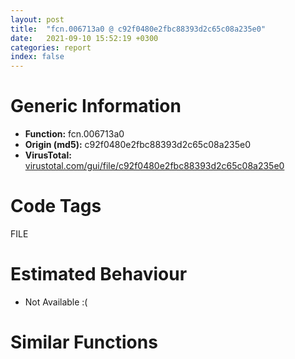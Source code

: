 ```yaml
---
layout: post
title:  "fcn.006713a0 @ c92f0480e2fbc88393d2c65c08a235e0"
date:   2021-09-10 15:52:19 +0300
categories: report
index: false
---
```


# Generic Information
- **Function:** fcn.006713a0
- **Origin (md5):** c92f0480e2fbc88393d2c65c08a235e0
- **VirusTotal:** [virustotal.com/gui/file/c92f0480e2fbc88393d2c65c08a235e0][virustotal_ref]

# Code Tags
<span class="tag" id="FILE">FILE</span>


# Estimated Behaviour
<ul><li class="bhv-desc" id="na">Not Available :(</li></ul>

# Similar Functions
<script type="text/javascript" src="https://www.gstatic.com/charts/loader.js"></script>
<script type="text/javascript">

    google.charts.load('current', {'packages':['corechart']});
    google.charts.setOnLoadCallback(drawChart);

    function drawChart() {
    var data = new google.visualization.DataTable();
        data.addColumn('number', 'X');
        data.addColumn('number', 'Y');
        data.addColumn({type: 'string', role: 'tooltip', 'p': {'html': true}});
        data.addColumn({'type': 'string', 'role': 'style'});
        
        data.addRows([
    [0, 0, '<b><a href="/report/fcn.006713a0@c92f0480e2fbc88393d2c65c08a235e0">fcn.006713a0</a><br>@c92f0480e2fbc88393d2c65c08a235e0</b><br>', 'point { fill-color: #e0440e; }'],

        ]);

    var options = {
        title: 'Similarity Plot',
        legend: 'none',
        colors: ['#dedbd9', '#e6693e', '#ec8f6e', '#f3b49f', '#f6c7b6'],
        tooltip: {isHtml: true, trigger: 'both'},
        explorer: {
        actions: ["dragToZoom", "rightClickToReset"],
        },
        chartArea: {
        width: '80%',
        height: '80%'
        },
        width: '100%',
        height: '100%'
    };

    var chart = new google.visualization.ScatterChart(document.getElementById('chart_div'));

    chart.draw(data, options);
    }
    
</script>


<div id="chart_div" style="width: 100%px; height: 100%;"></div>

# Disassembled Code
{% highlight nasm %}

push ebp
push edi
push esi
push ebx
sub esp, 0xfc
mov ebp, dword[esp+0x110]
cmp dword[ebp-0xd4], 6
lea ebx, [ebp-0xd8]
je off.b60
mov dword[esp+8], 0x76e
mov dword[esp+4], str.src_win_fs.c_
mov dword[esp], str.req__type__UV_FS
call fcn.006b2490
cmp dword[ebp-0x9c], 0x1d
ja case.0x6713ef.0
mov eax, dword[ebp-0x9c]
jmp dword[eax*4+0x7b5d44]
lea eax, [eax+eax+2]
mov dword[esp], eax
call fcn.0066b490
test eax, eax
mov edi, eax
je 0x6732d4
mov dword[esp+0xc], 0
mov dword[esp+8], esi
mov dword[esp+4], eax
mov dword[esp], ebx
call dword[0x83c118]
sub esp, 0x10
test eax, eax
je 0x6729d2
mov dword[esp+8], 8
mov dword[esp+4], 0x7b5e38
mov dword[esp], edi
call sub.msvcrt.dll_wcsncmp
test eax, eax
jne 0x672cd0
mov edx, 0x5c
lea eax, [edi+0xc]
mov word[edi+0xc], dx
lea edx, [esi-6]
lea ecx, [ebp-0x8c]
mov dword[esp], 0
call fcn.0066f8f0
mov dword[esp], edi
mov esi, eax
call fcn.0066b4a0
cmp esi, 0xffffffff
je 0x671646
mov dword[esp], ebx
call dword[sym.imp.KERNEL32.dll_CloseHandle]
or dword[ebp+0x14], 8
sub esp, 4
mov dword[ebp-0x90], 0
add esp, 0xfc
pop ebx
pop esi
pop edi
pop ebp
ret
mov eax, dword[ebp+0x1c]
cmp eax, 0xffffffff
je 0x6714f3
mov dword[esp], eax
call dword[sym.imp.msvcrt.dll__get_osfhandle]
mov dword[esp], eax
call dword[sym.imp.KERNEL32.dll_FlushFileBuffers]
sub esp, 4
test eax, eax
jne case.0x6713ef.26
call dword[sym.imp.KERNEL32.dll_GetLastError]
mov dword[ebp+0x18], eax
mov dword[esp], eax
call fcn.0066e3a0
mov dword[ebp-0x90], eax
add esp, 0xfc
pop ebx
pop esi
pop edi
pop ebp
ret
mov dword[ebp-0x90], 0xfffff00d
mov dword[ebp+0x18], 6
jmp 0x67149e
mov dword[esp+8], 0
mov eax, dword[ebp+0x1c]
mov dword[esp+4], eax
mov eax, dword[ebp+0x24]
mov dword[esp], eax
call dword[sym.imp.KERNEL32.dll_CreateHardLinkW]
sub esp, 0xc
test eax, eax
jne case.0x6713ef.26
jmp 0x6714d1
mov dword[esp+0x18], 0
mov dword[esp+0x14], 0x2200000
mov dword[esp+0x10], 3
mov dword[esp+0xc], 0
mov dword[esp+8], 0
mov dword[esp+4], 0
mov eax, dword[ebp+0x1c]
mov dword[esp], eax
call dword[sym.imp.KERNEL32.dll_CreateFileW]
sub esp, 0x1c
cmp eax, 0xffffffff
mov ebx, eax
je 0x6714d1
lea edx, [ebp-0x8c]
xor ecx, ecx
call fcn.0066fa10
test eax, eax
jne 0x6725f5
or dword[ebp+0x14], 8
mov dword[ebp-0x90], 0
mov dword[esp], ebx
call dword[sym.imp.KERNEL32.dll_CloseHandle]
sub esp, 4
jmp 0x67149e
mov ebx, dword[0x83c118]
test ebx, ebx
je 0x672620
mov dword[esp+0x18], 0
mov dword[esp+0x14], 0x2000080
mov dword[esp+0x10], 3
mov dword[esp+0xc], 0
mov dword[esp+8], 0
mov dword[esp+4], 0
mov eax, dword[ebp+0x1c]
mov dword[esp], eax
call dword[sym.imp.KERNEL32.dll_CreateFileW]
sub esp, 0x1c
cmp eax, 0xffffffff
mov ebx, eax
je 0x6714d1
mov dword[esp+0xc], 0
mov dword[esp+8], 0
mov dword[esp+4], 0
mov dword[esp], eax
call dword[0x83c118]
sub esp, 0x10
test eax, eax
mov esi, eax
jne 0x6713f6
mov dword[esp], ebx
call dword[sym.imp.KERNEL32.dll_CloseHandle]
sub esp, 4
jmp 0x6714d1
mov dword[esp], ebx
call fcn.006708f0
jmp 0x67149e
mov dword[esp], ebx
call fcn.00670e00
jmp 0x67149e
mov dword[esp], ebx
call fcn.006708a0
jmp 0x67149e
mov dword[esp+8], 1
mov eax, dword[ebp+0x24]
mov dword[esp+4], eax
mov eax, dword[ebp+0x1c]
mov dword[esp], eax
call dword[sym.imp.KERNEL32.dll_MoveFileExW]
sub esp, 0xc
test eax, eax
jne case.0x6713ef.26
jmp 0x6714d1
mov dword[esp], ebx
call fcn.00670b40
jmp 0x67149e
mov dword[esp], ebx
call fcn.00670af0
jmp 0x67149e
mov eax, dword[ebp+0x1c]
cmp eax, 0xffffffff
je 0x6714f3
lea ebx, [esp+0x88]
lea edi, [esp+0x70]
mov dword[esp], eax
call dword[sym.imp.msvcrt.dll__get_osfhandle]
mov dword[esp+0x10], 4
mov esi, eax
mov dword[esp+0xc], 0x28
mov dword[esp+8], ebx
mov dword[esp+4], edi
mov dword[esp], eax
call dword[0x83c134]
sub esp, 0x14
test eax, eax
jns 0x67294c
mov dword[esp], eax
call dword[0x83c120]
sub esp, 4
mov dword[ebp+0x18], eax
mov dword[esp], eax
call fcn.0066e3a0
mov dword[ebp-0x90], eax
jmp 0x67149e
mov eax, dword[ebp+0x20]
mov dword[esp+4], eax
mov eax, dword[ebp+0x1c]
mov dword[esp], eax
call dword[sym.imp.msvcrt.dll__wchmod]
cmp eax, 0xffffffff
mov dword[ebp-0x90], eax
jne 0x67149e
call dword[sym.imp.msvcrt.dll___doserrno]
mov eax, dword[eax]
mov dword[ebp+0x18], eax
mov dword[esp], eax
call fcn.0066e3a0
mov dword[ebp-0x90], eax
jmp 0x67149e
mov eax, dword[ebp+0x1c]
mov dword[esp], eax
call dword[sym.imp.KERNEL32.dll_GetFileAttributesW]
sub esp, 4
cmp eax, 0xffffffff
je 0x6714d1
test byte[ebp+0x20], 2
je case.0x6713ef.26
and eax, 0x11
cmp eax, 1
jne case.0x6713ef.26
mov dword[ebp+0x18], 0xfffff030
mov dword[esp], 0xfffff030
call fcn.0066e3a0
mov dword[ebp-0x90], eax
jmp 0x67149e
mov eax, dword[ebp+0x1c]
cmp eax, 0xffffffff
je 0x6714f3
mov dword[esp], eax
call dword[sym.imp.msvcrt.dll__get_osfhandle]
cmp eax, 0xffffffff
je 0x6726e0
fld qword[ebp+0x28]
fld dword[0x7b5e64]
fmul qword[ebp+0x20]
fld dword[0x7b5e68]
fxch st(1)
fucomi st(1)
jae 0x672814
fstp st(1)
fnstcw word[esp+0x5e]
movzx edx, word[esp+0x5e]
mov dh, 0xc
mov word[esp+0x5c], dx
fldcw word[esp+0x5c]
fistp qword[esp+0x50]
fldcw word[esp+0x5e]
mov ecx, dword[esp+0x50]
mov ebx, dword[esp+0x54]
fmul dword[0x7b5e64]
add ecx, 0xd53e8000
adc ebx, 0x19db1de
mov dword[esp+0x70], ecx
mov dword[esp+0x74], ebx
fld dword[0x7b5e68]
fxch st(1)
fucomi st(1)
jae 0x672847
fstp st(1)
fldcw word[esp+0x5c]
fistp qword[esp+0x50]
fldcw word[esp+0x5e]
mov ecx, dword[esp+0x50]
mov ebx, dword[esp+0x54]
lea edx, [esp+0x88]
add ecx, 0xd53e8000
mov dword[esp+4], 0
adc ebx, 0x19db1de
mov dword[esp+0x88], ecx
mov dword[esp], eax
mov dword[esp+0xc], edx
lea edx, [esp+0x70]
mov dword[esp+0x8c], ebx
mov dword[esp+8], edx
call dword[sym.imp.KERNEL32.dll_SetFileTime]
sub esp, 0x10
test eax, eax
jne case.0x6713ef.26
jmp 0x6714d1
mov dword[esp+0x18], 0
mov dword[esp+0x14], 0x2000000
mov dword[esp+0x10], 3
mov dword[esp+0xc], 0
mov dword[esp+8], 7
mov dword[esp+4], 0x100
mov eax, dword[ebp+0x1c]
mov dword[esp], eax
call dword[sym.imp.KERNEL32.dll_CreateFileW]
sub esp, 0x1c
cmp eax, 0xffffffff
mov ebx, eax
je 0x6714d1
fld qword[ebp+0x28]
fld dword[0x7b5e64]
fmul qword[ebp+0x20]
fld dword[0x7b5e68]
fxch st(1)
fucomi st(1)
jae 0x672683
fstp st(1)
fnstcw word[esp+0x5e]
movzx eax, word[esp+0x5e]
mov ah, 0xc
mov word[esp+0x5c], ax
fldcw word[esp+0x5c]
fistp qword[esp+0x50]
fldcw word[esp+0x5e]
mov eax, dword[esp+0x50]
mov edx, dword[esp+0x54]
fmul dword[0x7b5e64]
add eax, 0xd53e8000
adc edx, 0x19db1de
mov dword[esp+0x70], eax
mov dword[esp+0x74], edx
fld dword[0x7b5e68]
fxch st(1)
fucomi st(1)
jae 0x672660
fstp st(1)
fldcw word[esp+0x5c]
fistp qword[esp+0x50]
fldcw word[esp+0x5e]
mov eax, dword[esp+0x50]
mov edx, dword[esp+0x54]
add eax, 0xd53e8000
mov dword[esp+4], 0
mov dword[esp+0x88], eax
lea eax, [esp+0x88]
adc edx, 0x19db1de
mov dword[esp+0x8c], edx
mov dword[esp], ebx
mov dword[esp+0xc], eax
lea eax, [esp+0x70]
mov dword[esp+8], eax
call dword[sym.imp.KERNEL32.dll_SetFileTime]
sub esp, 0x10
test eax, eax
je 0x6725f5
mov dword[esp], ebx
call dword[sym.imp.KERNEL32.dll_CloseHandle]
mov dword[ebp-0x90], 0
sub esp, 4
jmp 0x67149e
mov eax, dword[ebp+0x1c]
cmp eax, 0xffffffff
je 0x6714f3
mov dword[esp], eax
call dword[sym.imp.msvcrt.dll__get_osfhandle]
lea edx, [esp+0x70]
mov ecx, dword[ebp+0x38]
mov ebx, dword[ebp+0x3c]
mov dword[esp+0x10], 0x14
mov dword[esp+0xc], 8
mov dword[esp+8], edx
lea edx, [esp+0x88]
mov dword[esp], eax
mov dword[esp+0x70], ecx
mov dword[esp+0x74], ebx
mov dword[esp+4], edx
call dword[0x83c0fc]
sub esp, 0x14
test eax, eax
js 0x67172e
jmp case.0x6713ef.26
mov eax, dword[ebp+0x1c]
cmp eax, 0xffffffff
je 0x6714f3
mov dword[esp], eax
call dword[sym.imp.msvcrt.dll__get_osfhandle]
cmp eax, 0xffffffff
mov ebx, eax
je 0x6726e0
lea eax, [ebp-0x80]
lea esi, [esp+0x68]
mov dword[esp+0x10], 0x12
mov dword[esp+0xc], 0x68
mov dword[esp], ebx
mov dword[esp+0x2c], eax
lea eax, [esp+0x88]
mov dword[esp+4], esi
mov dword[esp+8], eax
call dword[0x83c134]
mov edx, eax
sub esp, 0x14
shr edx, 0x1e
cmp edx, 3
je 0x6731c3
lea eax, [esp+0x70]
mov dword[esp+0x10], 1
mov dword[esp+0xc], 0x18
mov dword[esp+4], esi
mov dword[esp], ebx
mov dword[esp+8], eax
call dword[0x83c128]
sub esp, 0x14
cmp dword[esp+0x68], 0xc0000002
je 0x6728d6
mov edx, eax
shr edx, 0x1e
cmp edx, 3
je 0x6731c3
mov eax, dword[esp+0x78]
mov dword[ebp-0x7c], 0
mov dword[ebp-0x80], eax
mov ecx, dword[esp+0xa8]
mov dword[ebp-0x78], 0
mov dword[ebp-0x74], 0
test ch, 4
jne 0x672920
test cl, 0x10
je 0x6729a4
mov dword[ebp-0x78], 0x4000
mov dword[ebp-0x74], 0
mov eax, 0x4000
mov dword[ebp-0x48], 0
mov dword[ebp-0x44], 0
xor edx, edx
and ecx, 1
je 0x672898
or eax, 0x124
mov dword[ebp-0x74], edx
mov dword[ebp-0x78], eax
mov esi, dword[esp+0x90]
mov edi, dword[esp+0x94]
mov ebx, 0x989680
mov dword[esp+8], 0x989680
mov dword[esp+0xc], 0
add esi, 0x2ac18000
adc edi, 0xfe624e21
mov dword[esp], esi
mov dword[esp+4], edi
call fcn.006ad2e0
mov dword[ebp-0x20], eax
mov edi, dword[esp+0xa4]
imul ebx
sub esi, eax
imul esi, esi, 0x64
mov dword[ebp-0x1c], esi
mov esi, dword[esp+0xa0]
mov dword[esp+8], 0x989680
mov dword[esp+0xc], 0
add esi, 0x2ac18000
adc edi, 0xfe624e21
mov dword[esp], esi
mov dword[esp+4], edi
call fcn.006ad2e0
mov dword[ebp-0x10], eax
mov edi, dword[esp+0x9c]
imul ebx
sub esi, eax
imul esi, esi, 0x64
mov dword[ebp-0xc], esi
mov esi, dword[esp+0x98]
mov dword[esp+8], 0x989680
mov dword[esp+0xc], 0
add esi, 0x2ac18000
adc edi, 0xfe624e21
mov dword[esp], esi
mov dword[esp+4], edi
call fcn.006ad2e0
mov dword[ebp-0x18], eax
mov edi, dword[esp+0x8c]
imul ebx
sub esi, eax
imul esi, esi, 0x64
mov dword[ebp-0x14], esi
mov esi, dword[esp+0x88]
mov dword[esp+8], 0x989680
mov dword[esp+0xc], 0
add esi, 0x2ac18000
adc edi, 0xfe624e21
mov dword[esp], esi
mov dword[esp+4], edi
call fcn.006ad2e0
mov dword[ebp-8], eax
imul ebx
mov edx, dword[esp+0xcc]
sub esi, eax
mov eax, dword[esp+0xc8]
mov dword[ebp-0x4c], edx
mov edx, dword[esp+0xb4]
imul esi, esi, 0x64
mov dword[ebp-0x50], eax
mov eax, dword[esp+0xb0]
mov dword[ebp-4], esi
shrd eax, edx, 9
sar edx, 9
mov dword[ebp-0x38], eax
mov eax, dword[esp+0xc0]
mov dword[ebp-0x34], edx
mov dword[ebp-0x70], eax
lea eax, [ebp-0x80]
mov dword[ebp-0x6c], 0
mov dword[ebp-0x40], 0x800
mov dword[ebp-0x3c], 0
mov dword[ebp-0x30], 0
mov dword[ebp-0x2c], 0
mov dword[ebp-0x60], 0
mov dword[ebp-0x5c], 0
mov dword[ebp-0x68], 0
mov dword[ebp-0x64], 0
mov dword[ebp-0x58], 0
mov dword[ebp-0x54], 0
mov dword[ebp-0x28], 0
mov dword[ebp-0x24], 0
mov dword[ebp-0x8c], eax
mov dword[ebp-0x90], 0
jmp 0x67149e
mov dword[esp], ebx
call fcn.006700c0
jmp 0x67149e
mov ebx, dword[ebp+0x1c]
mov dword[esp], ebx
call sub.msvcrt.dll_wcslen
cmp eax, 1
jbe 0x671d7a
add eax, 0x7ffffffe
cmp word[ebx+eax*2], 0x3a
lea edx, [eax+eax]
je 0x671d7a
lea edx, [ebx+edx+2]
movzx eax, word[edx]
cmp ax, 0x5c
je 0x6726fe
cmp ax, 0x2f
je 0x6726fe
mov dword[esp+0x18], 0
mov dword[esp+0x14], 0x2000000
mov dword[esp+0x10], 3
mov dword[esp+0xc], 0
mov dword[esp+8], 7
mov dword[esp+4], 0x80
mov eax, dword[ebp+0x1c]
mov dword[esp], eax
call dword[sym.imp.KERNEL32.dll_CreateFileW]
sub esp, 0x1c
cmp eax, 0xffffffff
mov ebx, eax
je 0x6714d1
lea eax, [ebp-0x80]
lea esi, [esp+0x68]
mov dword[esp+0x10], 0x12
mov dword[esp+0xc], 0x68
mov dword[esp], ebx
mov dword[esp+0x2c], eax
lea eax, [esp+0x88]
mov dword[esp+4], esi
mov dword[esp+8], eax
call dword[0x83c134]
mov edx, eax
sub esp, 0x14
shr edx, 0x1e
cmp edx, 3
je 0x672db6
lea eax, [esp+0x70]
mov dword[esp+0x10], 1
mov dword[esp+0xc], 0x18
mov dword[esp+4], esi
mov dword[esp], ebx
mov dword[esp+8], eax
call dword[0x83c128]
sub esp, 0x14
cmp dword[esp+0x68], 0xc0000002
je 0x672712
mov edx, eax
shr edx, 0x1e
cmp edx, 3
je 0x672db6
mov eax, dword[esp+0x78]
mov dword[ebp-0x7c], 0
mov dword[ebp-0x80], eax
mov ecx, dword[esp+0xa8]
mov dword[ebp-0x78], 0
mov dword[ebp-0x74], 0
test ch, 4
jne 0x672766
test cl, 0x10
je 0x67286a
mov dword[ebp-0x78], 0x4000
mov dword[ebp-0x74], 0
mov eax, 0x4000
mov dword[ebp-0x48], 0
mov dword[ebp-0x44], 0
xor edx, edx
and ecx, 1
je 0x6726c0
or eax, 0x124
mov dword[ebp-0x74], edx
mov dword[ebp-0x78], eax
mov esi, dword[esp+0x90]
mov edi, dword[esp+0x94]
mov dword[esp+8], 0x989680
mov dword[esp+0xc], 0
add esi, 0x2ac18000
adc edi, 0xfe624e21
mov dword[esp], esi
mov dword[esp+4], edi
call fcn.006ad2e0
mov ecx, 0x989680
mov dword[ebp-0x20], eax
mov edi, dword[esp+0xa4]
imul ecx
sub esi, eax
imul esi, esi, 0x64
mov dword[ebp-0x1c], esi
mov esi, dword[esp+0xa0]
mov dword[esp+8], 0x989680
mov dword[esp+0xc], 0
add esi, 0x2ac18000
adc edi, 0xfe624e21
mov dword[esp], esi
mov dword[esp+4], edi
call fcn.006ad2e0
mov ecx, 0x989680
mov dword[ebp-0x10], eax
mov edi, dword[esp+0x9c]
imul ecx
sub esi, eax
imul esi, esi, 0x64
mov dword[ebp-0xc], esi
mov esi, dword[esp+0x98]
mov dword[esp+8], 0x989680
mov dword[esp+0xc], 0
add esi, 0x2ac18000
adc edi, 0xfe624e21
mov dword[esp], esi
mov dword[esp+4], edi
call fcn.006ad2e0
mov ecx, 0x989680
mov dword[ebp-0x18], eax
mov edi, dword[esp+0x8c]
imul ecx
sub esi, eax
imul esi, esi, 0x64
mov dword[ebp-0x14], esi
mov esi, dword[esp+0x88]
mov dword[esp+8], 0x989680
mov dword[esp+0xc], 0
add esi, 0x2ac18000
adc edi, 0xfe624e21
mov dword[esp], esi
mov dword[esp+4], edi
call fcn.006ad2e0
mov ecx, 0x989680
mov dword[ebp-8], eax
imul ecx
mov edx, dword[esp+0xcc]
sub esi, eax
mov eax, dword[esp+0xc8]
mov dword[ebp-0x4c], edx
mov edx, dword[esp+0xb4]
imul esi, esi, 0x64
mov dword[ebp-0x50], eax
mov eax, dword[esp+0xb0]
mov dword[ebp-4], esi
shrd eax, edx, 9
sar edx, 9
mov dword[ebp-0x38], eax
mov eax, dword[esp+0xc0]
mov dword[ebp-0x34], edx
mov dword[ebp-0x70], eax
lea eax, [ebp-0x80]
mov dword[ebp-0x6c], 0
mov dword[ebp-0x40], 0x800
mov dword[ebp-0x3c], 0
mov dword[ebp-0x30], 0
mov dword[ebp-0x2c], 0
mov dword[ebp-0x60], 0
mov dword[ebp-0x5c], 0
mov dword[ebp-0x68], 0
mov dword[ebp-0x64], 0
mov dword[ebp-0x58], 0
mov dword[ebp-0x54], 0
mov dword[ebp-0x28], 0
mov dword[ebp-0x24], 0
mov dword[ebp-0x8c], eax
mov dword[ebp-0x90], 0
mov dword[esp], ebx
call dword[sym.imp.KERNEL32.dll_CloseHandle]
sub esp, 4
jmp 0x67149e
mov eax, dword[ebp+0x1c]
mov ebx, dword[ebp+0x40]
mov edx, dword[ebp+0x38]
mov edi, dword[ebp+0x3c]
mov dword[esp+0x2c], eax
mov eax, dword[ebp+0x2c]
cmp ebx, 0x10000
mov dword[esp+0x34], edx
mov dword[esp+0x30], eax
mov eax, 0x10000
cmovbe eax, ebx
mov dword[esp], eax
mov dword[esp+0x38], eax
call fcn.0066b490
test eax, eax
mov esi, eax
mov edx, dword[esp+0x34]
je 0x673319
mov eax, edi
and eax, edx
cmp eax, 0xffffffff
je 0x672103
mov eax, dword[esp+0x2c]
mov dword[esp+0xc], 0
mov dword[esp+4], edx
mov dword[esp+8], edi
mov dword[esp], eax
call sub.msvcrt.dll__lseeki64
and eax, edx
cmp eax, 0xffffffff
je 0x672647
test ebx, ebx
je 0x673175
mov dword[esp+0x110], ebp
xor edi, edi
mov ebp, dword[esp+0x38]
jmp 0x67214f
cmp eax, 0xffffffff
je 0x672640
sub ebx, eax
mov dword[esp+8], eax
mov eax, dword[esp+0x30]
mov dword[esp+4], esi
mov dword[esp], eax
call dword[sym.imp.msvcrt.dll__write_1]
cmp eax, 0xffffffff
je 0x672640
add edi, eax
test ebx, ebx
je 0x67216f
cmp ebp, ebx
mov eax, ebx
mov dword[esp+4], esi
cmovbe eax, ebp
mov dword[esp+8], eax
mov eax, dword[esp+0x2c]
mov dword[esp], eax
call dword[sym.imp.msvcrt.dll__read]
test eax, eax
jne 0x672120
mov ebp, dword[esp+0x110]
mov dword[esp], esi
call fcn.0066b4a0
cmp edi, 0xffffffff
mov dword[ebp-0x90], edi
jne 0x67149e
jmp 0x671772
mov dword[esp], ebx
call fcn.00670670
jmp 0x67149e
mov eax, dword[ebp+0x28]
and eax, 1
mov dword[esp+8], eax
mov eax, dword[ebp+0x24]
mov dword[esp+4], eax
mov eax, dword[ebp+0x1c]
mov dword[esp], eax
call dword[sym.imp.KERNEL32.dll_CopyFileW]
sub esp, 0xc
test eax, eax
jne case.0x6713ef.26
jmp 0x6714d1
mov dword[esp], ebx
call fcn.006703b0
jmp 0x67149e
mov ebx, dword[ebp+0x1c]
mov dword[esp], ebx
call sub.msvcrt.dll_wcslen
cmp eax, 1
jbe 0x67221a
add eax, 0x7ffffffe
cmp word[ebx+eax*2], 0x3a
lea edx, [eax+eax]
je 0x67221a
lea edx, [ebx+edx+2]
movzx eax, word[edx]
cmp ax, 0x5c
je 0x672708
cmp ax, 0x2f
je 0x672708
mov dword[esp+0x18], 0
mov dword[esp+0x14], 0x2200000
mov dword[esp+0x10], 3
mov dword[esp+0xc], 0
mov dword[esp+8], 7
mov dword[esp+4], 0x80
mov eax, dword[ebp+0x1c]
mov esi, dword[sym.imp.KERNEL32.dll_CreateFileW]
mov dword[esp], eax
call esi
sub esp, 0x1c
cmp eax, 0xffffffff
mov dword[esp+0x2c], eax
je 0x6714d1
lea eax, [ebp-0x80]
lea ebx, [esp+0x88]
lea edi, [esp+0x68]
mov dword[esp+0x10], 0x12
mov dword[esp+0xc], 0x68
mov dword[esp+0x30], eax
mov eax, dword[esp+0x2c]
mov dword[esp+8], ebx
mov dword[esp+4], edi
mov dword[esp], eax
call dword[0x83c134]
mov edx, eax
sub esp, 0x14
shr edx, 0x1e
cmp edx, 3
je 0x672ddd
lea eax, [esp+0x70]
mov dword[esp+0x10], 1
mov dword[esp+0xc], 0x18
mov dword[esp+4], edi
mov dword[esp+8], eax
mov eax, dword[esp+0x2c]
mov dword[esp], eax
call dword[0x83c128]
sub esp, 0x14
cmp dword[esp+0x68], 0xc0000002
je 0x672725
mov edx, eax
shr edx, 0x1e
cmp edx, 3
je 0x672ddd
mov eax, dword[esp+0x78]
mov dword[ebp-0x7c], 0
mov dword[ebp-0x80], eax
mov ecx, dword[esp+0xa8]
mov dword[ebp-0x78], 0
mov dword[ebp-0x74], 0
test ch, 4
jne 0x672738
test cl, 0x10
je 0x6728a8
mov dword[ebp-0x78], 0x4000
mov dword[ebp-0x74], 0
mov eax, 0x4000
mov dword[ebp-0x48], 0
mov dword[ebp-0x44], 0
xor edx, edx
and ecx, 1
je 0x6726d0
or eax, 0x124
mov dword[ebp-0x74], edx
mov dword[ebp-0x78], eax
mov esi, dword[esp+0x90]
mov edi, dword[esp+0x94]
mov ebx, 0x989680
mov dword[esp+8], 0x989680
mov dword[esp+0xc], 0
add esi, 0x2ac18000
adc edi, 0xfe624e21
mov dword[esp], esi
mov dword[esp+4], edi
call fcn.006ad2e0
mov dword[ebp-0x20], eax
mov edi, dword[esp+0xa4]
imul ebx
sub esi, eax
imul esi, esi, 0x64
mov dword[ebp-0x1c], esi
mov esi, dword[esp+0xa0]
mov dword[esp+8], 0x989680
mov dword[esp+0xc], 0
add esi, 0x2ac18000
adc edi, 0xfe624e21
mov dword[esp], esi
mov dword[esp+4], edi
call fcn.006ad2e0
mov dword[ebp-0x10], eax
mov edi, dword[esp+0x9c]
imul ebx
sub esi, eax
imul esi, esi, 0x64
mov dword[ebp-0xc], esi
mov esi, dword[esp+0x98]
mov dword[esp+8], 0x989680
mov dword[esp+0xc], 0
add esi, 0x2ac18000
adc edi, 0xfe624e21
mov dword[esp], esi
mov dword[esp+4], edi
call fcn.006ad2e0
mov dword[ebp-0x18], eax
mov edi, dword[esp+0x8c]
imul ebx
sub esi, eax
imul esi, esi, 0x64
mov dword[ebp-0x14], esi
mov esi, dword[esp+0x88]
mov dword[esp+8], 0x989680
mov dword[esp+0xc], 0
add esi, 0x2ac18000
adc edi, 0xfe624e21
mov dword[esp], esi
mov dword[esp+4], edi
call fcn.006ad2e0
mov dword[ebp-8], eax
imul ebx
mov edx, dword[esp+0xcc]
sub esi, eax
mov eax, dword[esp+0xc8]
mov dword[ebp-0x4c], edx
mov edx, dword[esp+0xb4]
imul esi, esi, 0x64
mov dword[ebp-0x50], eax
mov eax, dword[esp+0xb0]
mov dword[ebp-4], esi
shrd eax, edx, 9
sar edx, 9
mov dword[ebp-0x38], eax
mov eax, dword[esp+0xc0]
mov dword[ebp-0x34], edx
mov dword[ebp-0x70], eax
lea eax, [ebp-0x80]
mov dword[ebp-0x6c], 0
mov dword[ebp-0x40], 0x800
mov dword[ebp-0x3c], 0
mov dword[ebp-0x8c], eax
mov eax, dword[esp+0x2c]
mov dword[ebp-0x30], 0
mov dword[ebp-0x2c], 0
mov dword[ebp-0x60], 0
mov dword[ebp-0x5c], 0
mov dword[ebp-0x68], 0
mov dword[ebp-0x64], 0
mov dword[ebp-0x58], 0
mov dword[ebp-0x54], 0
mov dword[ebp-0x28], 0
mov dword[ebp-0x24], 0
mov dword[ebp-0x90], 0
mov dword[esp], eax
call dword[sym.imp.KERNEL32.dll_CloseHandle]
sub esp, 4
jmp 0x67149e
mov dword[esp], ebx
call fcn.00670420
jmp 0x67149e
mov ebx, dword[ebp+0x28]
mov ecx, dword[ebp+0x24]
mov esi, dword[ebp+0x1c]
test bl, 2
mov dword[esp+0x2c], ecx
jne 0x672796
mov eax, dword[0x83c0f0]
test eax, eax
je 0x672620
mov edi, dword[sym.imp.KERNEL32.dll_GetLastError]
jmp 0x6725a9
call edi
cmp eax, 0x57
jne 0x6727f5
and ebx, 2
je 0x67280d
mov ebx, dword[ebp+0x28]
mov dword[0x748d04], 0
mov esi, dword[ebp+0x1c]
mov ecx, dword[ebp+0x24]
test bl, 2
jne 0x672792
mov eax, dword[0x83c0f0]
test eax, eax
je 0x672620
and ebx, 1
mov edx, 1
jne 0x6725bb
mov ebx, dword[0x748d04]
mov edx, ebx
mov dword[esp+8], edx
mov dword[esp+4], esi
mov dword[esp], ecx
call eax
sub esp, 0xc
test al, al
je 0x672570
jmp case.0x6713ef.26
mov dword[esp+8], 0x790
mov dword[esp+4], str.src_win_fs.c_
mov dword[esp], str.__bad_uv_fs_type_
call fcn.006b2490
jmp 0x67149e
call dword[sym.imp.KERNEL32.dll_GetLastError]
mov dword[ebp+0x18], eax
mov dword[esp], eax
call fcn.0066e3a0
mov dword[ebp-0x90], eax
mov dword[esp], ebx
call dword[sym.imp.KERNEL32.dll_CloseHandle]
sub esp, 4
jmp 0x67149e
mov dword[ebp-0x90], 0xfffff02a
mov dword[ebp+0x18], 0x32
jmp 0x67149e
mov ebp, dword[esp+0x110]
mov dword[esp], esi
call fcn.0066b4a0
mov dword[ebp-0x90], 0xffffffff
jmp 0x671772
fsubrp st(1)
fldcw word[esp+0x5c]
fistp qword[esp+0x50]
fldcw word[esp+0x5e]
mov edx, dword[esp+0x54]
mov eax, dword[esp+0x50]
lea ecx, [edx-0x80000000]
mov edx, ecx
jmp 0x67199b
fnstcw word[esp+0x5e]
movzx eax, word[esp+0x5e]
fsubrp st(1)
mov ah, 0xc
mov word[esp+0x5c], ax
fldcw word[esp+0x5c]
fistp qword[esp+0x50]
fldcw word[esp+0x5e]
mov edx, dword[esp+0x54]
mov eax, dword[esp+0x50]
lea ecx, [edx-0x80000000]
mov edx, ecx
jmp 0x67195c
or eax, 0x1b6
mov dword[ebp-0x74], edx
mov dword[ebp-0x78], eax
jmp 0x671eb8
or eax, 0x1b6
mov dword[ebp-0x74], edx
mov dword[ebp-0x78], eax
jmp 0x672364
mov dword[ebp+0x18], 6
mov dword[esp], 6
call fcn.0066e3a0
mov dword[ebp-0x90], eax
jmp 0x67149e
xor eax, eax
mov word[edx], ax
jmp 0x671d7a
xor esi, esi
mov word[edx], si
jmp 0x67221a
mov dword[ebp-0x80], 0
mov dword[ebp-0x7c], 0
jmp 0x671e5a
mov dword[ebp-0x80], 0
mov dword[ebp-0x7c], 0
jmp 0x672306
mov eax, dword[esp+0x2c]
lea ecx, [ebp-0x48]
xor edx, edx
call fcn.0066fa10
test eax, eax
mov eax, dword[ebp-0x78]
jne 0x6728e9
or ah, 0xa0
mov edx, dword[ebp-0x74]
mov ecx, dword[esp+0xa8]
mov dword[ebp-0x78], eax
jmp 0x672350
lea ecx, [ebp-0x48]
xor edx, edx
mov eax, ebx
call fcn.0066fa10
test eax, eax
mov eax, dword[ebp-0x78]
jne 0x672902
or ah, 0xa0
mov edx, dword[ebp-0x74]
mov ecx, dword[esp+0xa8]
mov dword[ebp-0x78], eax
jmp 0x671ea4
mov dword[esp+0x2c], ecx
mov dword[esp], esi
call sub.msvcrt.dll_wcslen
mov dword[esp+8], 4
mov dword[esp+4], str.____?___
mov ebx, eax
mov dword[esp], esi
call sub.msvcrt.dll_wcsncmp
test eax, eax
je 0x6729ef
cmp ebx, 2
jle 0x6727df
movzx eax, word[esi]
and eax, 0xffffffdf
sub eax, 0x41
cmp ax, 0x19
ja 0x6727df
cmp word[esi+2], 0x3a
je 0x673221
mov dword[ebp-0x90], 0xfffff019
mov dword[ebp+0x18], 0x32
jmp 0x67149e
mov edx, eax
mov dword[ebp+0x18], eax
mov dword[esp], edx
call fcn.0066e3a0
mov dword[ebp-0x90], eax
jmp 0x67149e
mov edx, 0x57
jmp 0x6727f7
fnstcw word[esp+0x5e]
movzx edx, word[esp+0x5e]
fsubrp st(1)
mov dh, 0xc
mov word[esp+0x5c], dx
fldcw word[esp+0x5c]
fistp qword[esp+0x50]
fldcw word[esp+0x5e]
mov ebx, dword[esp+0x54]
mov ecx, dword[esp+0x50]
lea edx, [ebx-0x80000000]
mov ebx, edx
jmp 0x671840
fsubrp st(1)
fldcw word[esp+0x5c]
fistp qword[esp+0x50]
fldcw word[esp+0x5e]
mov ebx, dword[esp+0x54]
mov ecx, dword[esp+0x50]
lea edx, [ebx-0x80000000]
mov ebx, edx
jmp 0x671880
mov eax, dword[esp+0xb8]
mov edx, dword[esp+0xbc]
mov dword[ebp-0x78], 0x8000
mov dword[ebp-0x74], 0
mov dword[ebp-0x48], eax
mov dword[ebp-0x44], edx
mov eax, 0x8000
xor edx, edx
jmp 0x671ea4
or eax, 0x1b6
mov dword[ebp-0x74], edx
mov dword[ebp-0x78], eax
jmp 0x671b74
mov eax, dword[esp+0xb8]
mov edx, dword[esp+0xbc]
mov dword[ebp-0x78], 0x8000
mov dword[ebp-0x74], 0
mov dword[ebp-0x48], eax
mov dword[ebp-0x44], edx
mov eax, 0x8000
xor edx, edx
jmp 0x672350
mov dword[ebp-0x80], 0
mov dword[ebp-0x7c], 0
jmp 0x671b16
mov edx, dword[ebp-0x74]
mov ecx, dword[esp+0xa8]
mov edi, edx
or edi, eax
jne 0x672350
jmp 0x672324
mov edx, dword[ebp-0x74]
mov ecx, dword[esp+0xa8]
mov edi, edx
or edi, eax
jne 0x671ea4
jmp 0x671e78
lea ecx, [ebp-0x48]
xor edx, edx
mov eax, ebx
call fcn.0066fa10
test eax, eax
mov eax, dword[ebp-0x78]
jne 0x672cb0
or ah, 0xa0
mov edx, dword[ebp-0x74]
mov ecx, dword[esp+0xa8]
mov dword[ebp-0x78], eax
jmp 0x671b60
mov eax, dword[esp+0xa8]
mov edx, eax
and eax, 0xfffffffe
or edx, 1
test byte[ebp+0x20], 0x80
mov dword[esp+0x10], 4
mov dword[esp+0xc], 0x28
mov dword[esp+8], ebx
mov dword[esp+4], edi
mov dword[esp], esi
cmove eax, edx
mov dword[esp+0xa8], eax
call dword[0x83c0fc]
sub esp, 0x14
test eax, eax
js 0x67172e
mov dword[ebp-0xb8], 0
jmp 0x67149e
mov eax, dword[esp+0xb8]
mov edx, dword[esp+0xbc]
mov dword[ebp-0x78], 0x8000
mov dword[ebp-0x74], 0
mov dword[ebp-0x48], eax
mov dword[ebp-0x44], edx
mov eax, 0x8000
xor edx, edx
jmp 0x671b60
mov dword[esp], edi
call fcn.0066b4a0
mov dword[esp], 6
call dword[sym.imp.KERNEL32.dll_SetLastError]
sub esp, 4
jmp 0x671646
lea eax, [ebx*4+0x20]
mov dword[esp], eax
call fcn.0066b490
test eax, eax
mov dword[esp+0x48], eax
je 0x673319
mov eax, dword[esp+0x48]
mov dword[esp+8], 4
mov dword[esp+4], str.__??___
lea ebx, [eax+0x10]
mov dword[esp], ebx
call sub.msvcrt.dll_wcsncpy
mov eax, 8
mov dword[esp+0x4c], 4
add eax, esi
movzx edx, word[eax]
mov edi, eax
mov dword[esp+0x38], eax
test dx, dx
je 0x673203
mov eax, dword[esp+0x4c]
mov dword[esp+0x40], 0
mov dword[esp+0x58], esi
mov dword[esp+0x110], ebp
add eax, 1
lea ecx, [esi+eax*2]
mov eax, edi
mov edi, 4
mov dword[esp+0x3c], eax
jmp 0x672ab2
mov word[esi], 0x5c
mov esi, edx
lea edx, [ebx+eax+2]
lea eax, [ebx+eax+6]
add edi, 3
mov dword[esp+0x30], edi
mov edi, ebp
mov dword[esp+0x34], eax
mov eax, dword[esp+0x3c]
mov dword[esp+0x40], 0
movzx eax, word[eax]
mov word[edx], ax
mov dword[esp+0x3c], ecx
add ecx, 2
movzx edx, word[ecx-2]
test dx, dx
je 0x672b09
lea eax, [edi+1]
cmp dx, 0x5c
mov dword[esp+0x30], eax
lea eax, [edi+edi]
lea ebp, [ebx+eax+2]
lea esi, [ebx+eax]
mov dword[esp+0x34], ebp
je 0x672aff
cmp dx, 0x2f
je 0x672aff
lea edx, [edi+2]
cmp dword[esp+0x40], 0
mov ebp, edx
lea edx, [ebx+eax+4]
mov dword[esp+0x44], edx
jne 0x672a74
mov eax, dword[esp+0x44]
mov edx, esi
mov edi, dword[esp+0x30]
mov esi, dword[esp+0x34]
mov dword[esp+0x30], ebp
mov dword[esp+0x34], eax
jmp 0x672a90
mov dword[esp+0x40], 1
jmp 0x672aa2
mov ecx, esi
mov ebp, dword[esp+0x110]
mov esi, dword[esp+0x58]
mov edx, 0x5c
xor eax, eax
mov word[ecx], dx
mov ecx, dword[esp+0x48]
xor edx, edx
mov word[ecx+8], ax
movzx eax, word[esp+0x30]
add eax, eax
mov word[ecx+0xa], ax
lea eax, [edi+2]
mov dword[esp+0x44], eax
mov eax, dword[esp+0x34]
mov word[eax], dx
mov eax, dword[esp+0x38]
movzx ecx, word[eax]
test cx, cx
je 0x67327e
mov eax, dword[esp+0x4c]
mov dword[esp+0x3c], 0
mov dword[esp+0x110], ebp
add eax, 1
lea edx, [esi+eax*2]
mov eax, dword[esp+0x44]
jmp 0x672bb3
lea ebp, [ebx+edi]
mov esi, 0x5c
lea edi, [ebx+edi+4]
mov word[ebp], si
lea esi, [eax+3]
mov eax, dword[esp+0x40]
mov dword[esp+0x34], edi
mov dword[esp+0x30], esi
mov edi, dword[esp+0x38]
mov dword[esp+0x3c], 0
movzx edi, word[edi]
mov word[ecx], di
mov dword[esp+0x38], edx
add edx, 2
movzx ecx, word[edx-2]
test cx, cx
je 0x672c05
lea edi, [eax+eax]
lea esi, [eax+1]
cmp cx, 0x5c
lea ebp, [ebx+edi]
mov dword[esp+0x30], esi
mov dword[esp+0x34], ebp
je 0x672bfb
cmp cx, 0x2f
je 0x672bfb
lea ecx, [eax+2]
mov ebp, ecx
lea ecx, [ebx+edi+2]
mov dword[esp+0x40], ebp
mov dword[esp+0x30], ebp
mov ebp, dword[esp+0x3c]
test ebp, ebp
jne 0x672b72
mov eax, ecx
mov ecx, dword[esp+0x34]
mov dword[esp+0x34], eax
mov eax, esi
mov esi, dword[esp+0x30]
jmp 0x672b91
mov dword[esp+0x3c], 1
jmp 0x672ba3
sub eax, dword[esp+0x44]
mov ebp, dword[esp+0x110]
cmp eax, 2
jne 0x672c37
mov edi, dword[esp+0x30]
mov eax, dword[esp+0x34]
add edi, edi
mov word[eax], 0x5c
lea eax, [ebx+edi]
mov dword[esp+0x34], eax
lea eax, [esi+1]
mov dword[esp+0x30], eax
mov eax, 3
mov edi, dword[esp+0x48]
movzx edx, word[esp+0x44]
add eax, eax
xor ecx, ecx
mov word[edi+0xe], ax
mov eax, dword[esp+0x34]
add edx, edx
mov word[edi+0xc], dx
xor edx, edx
mov word[eax], dx
mov eax, dword[esp+0x30]
mov dword[edi], 0xa0000003
mov word[edi+6], cx
lea ebx, [eax+eax+0x10]
lea eax, [ebx-8]
mov word[edi+4], ax
mov eax, dword[esp+0x2c]
mov dword[esp+4], 0
mov dword[esp], eax
call dword[sym.imp.KERNEL32.dll_CreateDirectoryW]
sub esp, 8
test eax, eax
jne 0x672cfb
call dword[sym.imp.KERNEL32.dll_GetLastError]
mov dword[ebp+0x18], eax
mov dword[esp], eax
call fcn.0066e3a0
mov dword[ebp-0x90], eax
mov dword[esp], edi
call fcn.0066b4a0
jmp 0x67149e
mov edx, dword[ebp-0x74]
mov ecx, dword[esp+0xa8]
mov edi, edx
or edi, eax
jne 0x671b60
jmp 0x671b34
mov dword[esp+8], 4
mov dword[esp+4], str.____?___
mov dword[esp], edi
call sub.msvcrt.dll_wcsncmp
test eax, eax
jne 0x6729d2
lea eax, [edi+8]
lea edx, [esi-4]
jmp 0x67145f
mov eax, dword[esp+0x2c]
mov dword[esp+0x18], 0
mov dword[esp+0x14], 0x2200000
mov dword[esp+0x10], 3
mov dword[esp+0xc], 0
mov dword[esp+8], 0
mov dword[esp+4], 0x40000000
mov dword[esp], eax
call dword[sym.imp.KERNEL32.dll_CreateFileW]
sub esp, 0x1c
cmp eax, 0xffffffff
mov esi, eax
je 0x673299
mov edi, dword[esp+0x48]
lea eax, [esp+0x88]
mov dword[esp+0x1c], 0
mov dword[esp+0x14], 0
mov dword[esp+0x10], 0
mov dword[esp+0x18], eax
mov dword[esp+0xc], ebx
mov dword[esp+8], edi
mov dword[esp+4], 0x900a4
mov dword[esp], esi
call dword[sym.imp.KERNEL32.dll_DeviceIoControl]
sub esp, 0x20
test eax, eax
je 0x673135
mov dword[esp], esi
call dword[sym.imp.KERNEL32.dll_CloseHandle]
push esi
mov eax, dword[esp+0x48]
mov dword[esp], eax
call fcn.0066b4a0
mov dword[ebp-0x90], 0
jmp 0x67149e
mov dword[esp], eax
call dword[0x83c120]
sub esp, 4
mov dword[esp], eax
call dword[sym.imp.KERNEL32.dll_SetLastError]
mov esi, dword[sym.imp.KERNEL32.dll_GetLastError]
sub esp, 4
call esi
call esi
jmp 0x6725fb
mov dword[esp], eax
call dword[0x83c120]
sub esp, 4
mov dword[esp], eax
mov eax, dword[sym.imp.KERNEL32.dll_SetLastError]
mov dword[esp+0x38], eax
call eax
mov eax, dword[sym.imp.KERNEL32.dll_GetLastError]
sub esp, 4
mov dword[esp+0x30], eax
call eax
cmp eax, 0x5b8
je 0x672e3a
mov eax, dword[esp+0x30]
call eax
mov dword[ebp+0x18], eax
mov dword[esp], eax
call fcn.0066e3a0
mov ebx, dword[sym.imp.KERNEL32.dll_CloseHandle]
mov dword[ebp-0x90], eax
mov eax, dword[esp+0x2c]
mov dword[esp], eax
call ebx
sub esp, 4
jmp 0x67149e
mov dword[esp+0x18], 0
mov dword[esp+0x14], 0x2000000
mov dword[esp+0x10], 3
mov dword[esp+0xc], 0
mov dword[esp+8], 7
mov dword[esp+4], 0x80
mov eax, dword[ebp+0x1c]
mov dword[esp], eax
call esi
sub esp, 0x1c
cmp eax, 0xffffffff
mov dword[esp+0x34], eax
je 0x672e0c
mov eax, dword[esp+0x34]
mov dword[esp+0x10], 0x12
mov dword[esp+0xc], 0x68
mov dword[esp+8], ebx
mov dword[esp+4], edi
mov dword[esp], eax
call dword[0x83c134]
mov edx, eax
sub esp, 0x14
shr edx, 0x1e
cmp edx, 3
je 0x6732e7
lea eax, [esp+0x70]
mov dword[esp+0x10], 1
mov dword[esp+0xc], 0x18
mov dword[esp+4], edi
mov dword[esp+8], eax
mov eax, dword[esp+0x34]
mov dword[esp], eax
call dword[0x83c128]
sub esp, 0x14
cmp dword[esp+0x68], 0xc0000002
je 0x673182
mov edx, eax
shr edx, 0x1e
cmp edx, 3
je 0x6732e7
mov eax, dword[esp+0x78]
mov dword[ebp-0x7c], 0
mov dword[ebp-0x80], eax
mov ecx, dword[esp+0xa8]
mov dword[ebp-0x78], 0
mov dword[ebp-0x74], 0
test ch, 4
jne 0x673195
test cl, 0x10
je 0x6731dc
mov dword[ebp-0x78], 0x4000
mov dword[ebp-0x74], 0
mov dword[ebp-0x48], 0
mov dword[ebp-0x44], 0
mov eax, dword[ebp-0x78]
mov esi, dword[esp+0x90]
mov ebx, 0x989680
mov edi, dword[esp+0x94]
mov edx, eax
or eax, 0x124
or edx, 0x1b6
and ecx, 1
cmove eax, edx
add esi, 0x2ac18000
adc edi, 0xfe624e21
mov dword[ebp-0x78], eax
mov dword[esp], esi
mov dword[esp+4], edi
mov dword[esp+8], 0x989680
mov dword[esp+0xc], 0
call fcn.006ad2e0
mov dword[ebp-0x20], eax
mov edi, dword[esp+0xa4]
imul ebx
sub esi, eax
imul esi, esi, 0x64
mov dword[ebp-0x1c], esi
mov esi, dword[esp+0xa0]
mov dword[esp+8], 0x989680
mov dword[esp+0xc], 0
add esi, 0x2ac18000
adc edi, 0xfe624e21
mov dword[esp], esi
mov dword[esp+4], edi
call fcn.006ad2e0
mov dword[ebp-0x10], eax
mov edi, dword[esp+0x9c]
imul ebx
sub esi, eax
imul esi, esi, 0x64
mov dword[ebp-0xc], esi
mov esi, dword[esp+0x98]
mov dword[esp+8], 0x989680
mov dword[esp+0xc], 0
add esi, 0x2ac18000
adc edi, 0xfe624e21
mov dword[esp], esi
mov dword[esp+4], edi
call fcn.006ad2e0
mov dword[ebp-0x18], eax
mov edi, dword[esp+0x8c]
imul ebx
sub esi, eax
imul esi, esi, 0x64
mov dword[ebp-0x14], esi
mov esi, dword[esp+0x88]
mov dword[esp+8], 0x989680
mov dword[esp+0xc], 0
add esi, 0x2ac18000
adc edi, 0xfe624e21
mov dword[esp], esi
mov dword[esp+4], edi
call fcn.006ad2e0
mov dword[ebp-8], eax
imul ebx
mov edx, dword[esp+0xcc]
sub esi, eax
mov eax, dword[esp+0xc8]
mov dword[ebp-0x4c], edx
mov edx, dword[esp+0xb4]
imul esi, esi, 0x64
mov dword[ebp-0x50], eax
mov eax, dword[esp+0xb0]
mov dword[ebp-4], esi
shrd eax, edx, 9
sar edx, 9
mov dword[ebp-0x38], eax
mov eax, dword[esp+0xc0]
mov dword[ebp-0x34], edx
mov dword[ebp-0x70], eax
lea eax, [ebp-0x80]
mov dword[ebp-0x6c], 0
mov dword[ebp-0x40], 0x800
mov dword[ebp-0x3c], 0
mov dword[ebp-0x30], 0
mov dword[ebp-0x2c], 0
mov dword[ebp-0x60], 0
mov dword[ebp-0x5c], 0
mov dword[ebp-0x68], 0
mov dword[ebp-0x64], 0
mov dword[ebp-0x58], 0
mov dword[ebp-0x54], 0
mov dword[ebp-0x28], 0
mov dword[ebp-0x24], 0
mov dword[ebp-0x8c], eax
mov dword[ebp-0x90], 0
mov eax, dword[esp+0x34]
mov ebx, dword[sym.imp.KERNEL32.dll_CloseHandle]
mov dword[esp], eax
call ebx
sub esp, 4
jmp 0x672e29
call dword[sym.imp.KERNEL32.dll_GetLastError]
mov dword[ebp+0x18], eax
mov dword[esp], eax
call fcn.0066e3a0
mov dword[ebp-0x90], eax
mov dword[esp], edi
call fcn.0066b4a0
mov dword[esp], esi
call dword[sym.imp.KERNEL32.dll_CloseHandle]
sub esp, 4
mov eax, dword[esp+0x2c]
mov dword[esp], eax
call dword[sym.imp.KERNEL32.dll_RemoveDirectoryW]
sub esp, 4
jmp 0x67149e
mov dword[esp], esi
call fcn.0066b4a0
jmp case.0x6713ef.26
mov dword[ebp-0x80], 0
mov dword[ebp-0x7c], 0
jmp 0x672f0a
mov eax, dword[esp+0x34]
lea ecx, [ebp-0x48]
xor edx, edx
call fcn.0066fa10
test eax, eax
je 0x6732c1
mov eax, dword[ebp-0x74]
or eax, dword[ebp-0x78]
mov ecx, dword[esp+0xa8]
jne 0x672f4d
jmp 0x672f28
mov dword[esp], eax
call dword[0x83c120]
push ebx
mov dword[esp], eax
call dword[sym.imp.KERNEL32.dll_SetLastError]
push esi
jmp 0x6714d1
mov eax, dword[esp+0xb8]
mov edx, dword[esp+0xbc]
mov dword[ebp-0x78], 0x8000
mov dword[ebp-0x74], 0
mov dword[ebp-0x48], eax
mov dword[ebp-0x44], edx
jmp 0x672f4d
lea eax, [ebx+8]
mov dword[esp+0x30], 5
mov edi, 4
mov ecx, eax
lea eax, [ebx+0xa]
mov dword[esp+0x34], eax
jmp 0x672b16
movzx eax, word[esi+4]
cmp ax, 0x5c
je 0x673235
cmp ax, 0x2f
jne 0x6727df
lea eax, [ebx*4+0x20]
mov dword[esp], eax
call fcn.0066b490
test eax, eax
mov dword[esp+0x48], eax
je 0x673319
mov eax, dword[esp+0x48]
mov dword[esp+8], 4
mov dword[esp+4], str.__??___
lea ebx, [eax+0x10]
mov dword[esp], ebx
call sub.msvcrt.dll_wcsncpy
xor eax, eax
mov dword[esp+0x4c], 0
jmp 0x672a36
lea ecx, [edi+2]
mov eax, ecx
add eax, ecx
add eax, ebx
mov dword[esp+0x34], eax
lea eax, [edi+3]
mov dword[esp+0x30], eax
xor eax, eax
jmp 0x672c37
call dword[sym.imp.KERNEL32.dll_GetLastError]
mov dword[ebp+0x18], eax
mov dword[esp], eax
call fcn.0066e3a0
mov dword[ebp-0x90], eax
mov eax, dword[esp+0x48]
mov dword[esp], eax
call fcn.0066b4a0
jmp 0x673160
or dword[ebp-0x78], 0xa000
mov ecx, dword[esp+0xa8]
jmp 0x672f4d
mov dword[esp], 0xe
call dword[sym.imp.KERNEL32.dll_SetLastError]
push ecx
jmp 0x671646
mov dword[esp], eax
call dword[0x83c120]
push edx
mov dword[esp], eax
call dword[esp+0x38]
push ecx
mov edi, dword[esp+0x30]
mov eax, edi
call eax
call edi
mov dword[ebp+0x18], eax
mov dword[esp], eax
call fcn.0066e3a0
mov dword[ebp-0x90], eax
jmp 0x67311e
mov dword[esp+4], str.uv__malloc_
mov dword[esp], 0xe
call fcn.0066e2e0
lea esi, [esi]

{% endhighlight %}

[virustotal_ref]: https://www.virustotal.com/gui/file/c92f0480e2fbc88393d2c65c08a235e0